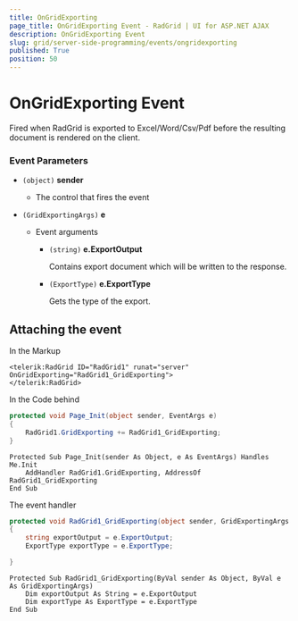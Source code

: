 ```yaml
---
title: OnGridExporting
page_title: OnGridExporting Event - RadGrid | UI for ASP.NET AJAX
description: OnGridExporting Event
slug: grid/server-side-programming/events/ongridexporting
published: True
position: 50
---
```


# OnGridExporting Event

Fired when RadGrid is exported to Excel/Word/Csv/Pdf before the resulting document is rendered on the client.


### Event Parameters

* `(object)` **sender**

    * The control that fires the event

* `(GridExportingArgs)` **e**

    * Event arguments 

        * `(string)` **e.ExportOutput**
            
             Contains export document which will be written to the response.

        * `(ExportType)` **e.ExportType**
            
             Gets the type of the export.
            

## Attaching the event

In the Markup

````ASP.NET
<telerik:RadGrid ID="RadGrid1" runat="server" OnGridExporting="RadGrid1_GridExporting">
</telerik:RadGrid>
````

In the Code behind

````C#
protected void Page_Init(object sender, EventArgs e)
{
    RadGrid1.GridExporting += RadGrid1_GridExporting;
}
````
````VB
Protected Sub Page_Init(sender As Object, e As EventArgs) Handles Me.Init
    AddHandler RadGrid1.GridExporting, AddressOf RadGrid1_GridExporting
End Sub
````

The event handler

````C#
protected void RadGrid1_GridExporting(object sender, GridExportingArgs e)
{
    string exportOutput = e.ExportOutput;
    ExportType exportType = e.ExportType;

}
````
````VB
Protected Sub RadGrid1_GridExporting(ByVal sender As Object, ByVal e As GridExportingArgs)
    Dim exportOutput As String = e.ExportOutput
    Dim exportType As ExportType = e.ExportType
End Sub
````

